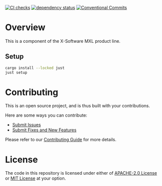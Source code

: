 [![CI checks](https://github.com/x-software-com/mxl-relm4-components/actions/workflows/check.yml/badge.svg)](https://github.com/x-software-com/mxl-relm4-components/actions/workflows/check.yml)
[![dependency status](https://deps.rs/repo/github/x-software-com/mxl-relm4-components/status.svg)](https://deps.rs/repo/github/x-software-com/mxl-relm4-components)
[![Conventional Commits](https://img.shields.io/badge/Conventional%20Commits-1.0.0-yellow.svg)](https://conventionalcommits.org)


# Overview

This is a component of the X-Software MXL product line.

## Setup

```sh
cargo install --locked just
just setup
```

# Contributing

This is an open source project, and is thus built with your contributions.


Here are some ways you can contribute:

* [Submit Issues][contributing:submit-issue]
* [Submit Fixes and New Features][contributing:submit-pr]


Please refer to our [Contributing Guide](CONTRIBUTING.md) for more details.


[contributing:submit-issue]: https://github.com/x-software-com/mxl-relm4-components/issues/new/choose
[contributing:submit-pr]: https://github.com/x-software-com/mxl-relm4-components/pulls


# License

The code in this repository is licensed under either of [APACHE-2.0 License](LICENSE-APACHE) or [MIT License](LICENSE-MIT) at your option.
